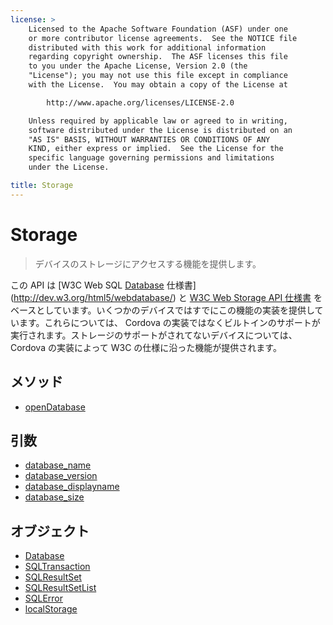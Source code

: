 ```yaml
---
license: >
    Licensed to the Apache Software Foundation (ASF) under one
    or more contributor license agreements.  See the NOTICE file
    distributed with this work for additional information
    regarding copyright ownership.  The ASF licenses this file
    to you under the Apache License, Version 2.0 (the
    "License"); you may not use this file except in compliance
    with the License.  You may obtain a copy of the License at

        http://www.apache.org/licenses/LICENSE-2.0

    Unless required by applicable law or agreed to in writing,
    software distributed under the License is distributed on an
    "AS IS" BASIS, WITHOUT WARRANTIES OR CONDITIONS OF ANY
    KIND, either express or implied.  See the License for the
    specific language governing permissions and limitations
    under the License.

title: Storage
---
```


Storage
==========

> デバイスのストレージにアクセスする機能を提供します。

この API は [W3C Web SQL [Database](database/database.html) 仕様書](http://dev.w3.org/html5/webdatabase/) と [W3C Web Storage API 仕様書](http://dev.w3.org/html5/webstorage/) をベースとしています。いくつかのデバイスではすでにこの機能の実装を提供しています。これらについては、 Cordova の実装ではなくビルトインのサポートが実行されます。ストレージのサポートがされてないデバイスについては、 Cordova の実装によって W3C の仕様に沿った機能が提供されます。

メソッド
-------

- [openDatabase](storage.opendatabase.html)

引数
---------

- [database_name](parameters/name.html)
- [database_version](parameters/version.html)
- [database_displayname](parameters/display_name.html)
- [database_size](parameters/size.html)

オブジェクト
-------

- [Database](database/database.html)
- [SQLTransaction](sqltransaction/sqltransaction.html)
- [SQLResultSet](sqlresultset/sqlresultset.html)
- [SQLResultSetList](sqlresultsetlist/sqlresultsetlist.html)
- [SQLError](sqlerror/sqlerror.html)
- [localStorage](localstorage/localstorage.html)
